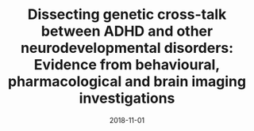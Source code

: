 ---
title: "Dissecting genetic cross-talk between ADHD and other neurodevelopmental disorders: Evidence from behavioural, pharmacological and brain imaging investigations"
collection: publications
permalink: /publication/2018-11-01-Dissecting-genetic-cross-talk-between-ADHD-and-other-neurodevelopmental-disorders-Evidence-from-behavioural-pharmacological-and-brain-imaging-investigations
date: 2018-11-01
venue: 'Psychiatry research'
paperurl: 'http://dx.doi.org/10.1016/j.psychres.2018.08.080'
citation: 'Sengupta, Sarojini M, Fotopoulos, Nellie, <b>Devenyi, Gabriel A</b>, Fortier, Marie-Ève, Ter-Stepanian, Marina, Sagliker, Saba, Karama, Sherif, Mallar Chakravarty, M, Labbe, Aurelie, Grizenko, Natalie, Joober, Ridha, &quot;<i>Dissecting genetic cross-talk between ADHD and other neurodevelopmental disorders: Evidence from behavioural, pharmacological and brain imaging investigations</i>.&quot; Psychiatry research, 2018.'
---